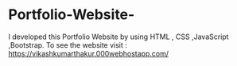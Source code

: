 # Portfolio-Website-
I developed this Portfolio Website by using HTML , CSS ,JavaScript ,Bootstrap. To see the website visit : https://vikashkumarthakur.000webhostapp.com/
